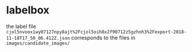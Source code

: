 # labelbox

the label file `cjol5nvoox1wy07127npy8ajt%2Fcjol5oih8x2f90712z5gzhnh3%2Fexport-2018-11-18T17_50_06.412Z.json` corresponds to the files in `images/candidate_images/`
